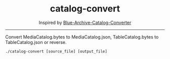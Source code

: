 <div align = "center" >
    <h1>catalog-convert</h1>

Inspired by [Blue-Archive-Catalog-Converter](https://github.com/endergreen12/Blue-Archive-Catalog-Converter)

</div>

---

Convert MediaCatalog.bytes to MediaCatalog.json, TableCatalog.bytes to TableCatalog.json or reverse.

`./catalog-convert [source_file] [output_file]`
